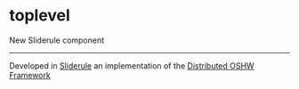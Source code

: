 # toplevel
New Sliderule component

---
Developed in [Sliderule](http://sliderule.io) an implementation of the [Distributed OSHW Framework](http://dof.sliderule.io)
